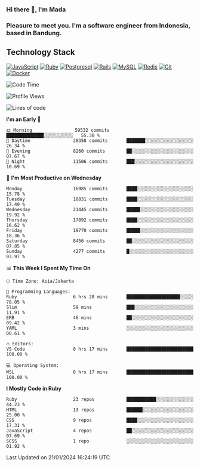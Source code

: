 ### Hi there 👋, I'm Mada
### Pleasure to meet you. I'm a software engineer from Indonesia, based in Bandung.

## Technology Stack

[![JavaScript](https://img.shields.io/badge/-JavaScript-%23F7DF1C?style=flat-square&logo=javascript&logoColor=000000&labelColor=%23F7DF1C&color=%23FFCE5A)](https://www.javascript.com/)
[![Ruby](https://img.shields.io/badge/Ruby-CC342D?style=flat-square&logo=ruby&logoColor=white)](https://www.ruby-lang.org/en/)
[![Postgresql](https://img.shields.io/badge/PostgreSQL-316192?style=flat-square&logo=postgresql&logoColor=ffffff)](https://www.postgresql.org/)
[![Rails](https://img.shields.io/badge/Ruby_on_Rails-CC0000?style=flat-square&logo=ruby-on-rails&logoColor=white)](https://rubyonrails.org/)
[![MySQL](https://img.shields.io/badge/-MySQL-4479A1?style=flat-square&logo=MySQL&logoColor=ffffff)](https://www.mysql.com/)
[![Redis](https://img.shields.io/badge/-Redis-DC382D?style=flat-square&logo=Redis&logoColor=ffffff)](https://redis.io/)
[![Git](https://img.shields.io/badge/-Git-%23F05032?style=flat-square&logo=git&logoColor=%23ffffff)](https://git-scm.com/)
[![Docker](https://img.shields.io/badge/-Docker-2496ED?style=flat-square&logo=docker&logoColor=ffffff)](https://www.docker.com/)
<!--
**madaarya/madaarya** is a ✨ _special_ ✨ repository because its `README.md` (this file) appears on your GitHub profile.

Here are some ideas to get you started:

- 🔭 I’m currently working on ...
- 🌱 I’m currently learning ...
- 👯 I’m looking to collaborate on ...
- 🤔 I’m looking for help with ...
- 💬 Ask me about ...
- 📫 How to reach me: ...
- 😄 Pronouns: ...
- ⚡ Fun fact: ...
-->
<!--START_SECTION:waka-->
![Code Time](http://img.shields.io/badge/Code%20Time-5%2C784%20hrs%2021%20mins-blue)

![Profile Views](http://img.shields.io/badge/Profile%20Views-0-blue)

![Lines of code](https://img.shields.io/badge/From%20Hello%20World%20I%27ve%20Written-40.4%20million%20lines%20of%20code-blue)

**I'm an Early 🐤** 

```text
🌞 Morning                59532 commits       ██████████████░░░░░░░░░░░   55.30 % 
🌆 Daytime                28358 commits       ███████░░░░░░░░░░░░░░░░░░   26.34 % 
🌃 Evening                8260 commits        ██░░░░░░░░░░░░░░░░░░░░░░░   07.67 % 
🌙 Night                  11506 commits       ███░░░░░░░░░░░░░░░░░░░░░░   10.69 % 
```
📅 **I'm Most Productive on Wednesday** 

```text
Monday                   16985 commits       ████░░░░░░░░░░░░░░░░░░░░░   15.78 % 
Tuesday                  18831 commits       ████░░░░░░░░░░░░░░░░░░░░░   17.49 % 
Wednesday                21445 commits       █████░░░░░░░░░░░░░░░░░░░░   19.92 % 
Thursday                 17892 commits       ████░░░░░░░░░░░░░░░░░░░░░   16.62 % 
Friday                   19770 commits       █████░░░░░░░░░░░░░░░░░░░░   18.36 % 
Saturday                 8456 commits        ██░░░░░░░░░░░░░░░░░░░░░░░   07.85 % 
Sunday                   4277 commits        █░░░░░░░░░░░░░░░░░░░░░░░░   03.97 % 
```


📊 **This Week I Spent My Time On** 

```text
🕑︎ Time Zone: Asia/Jakarta

💬 Programming Languages: 
Ruby                     6 hrs 28 mins       ████████████████████░░░░░   78.05 % 
Slim                     59 mins             ███░░░░░░░░░░░░░░░░░░░░░░   11.91 % 
ERB                      46 mins             ██░░░░░░░░░░░░░░░░░░░░░░░   09.42 % 
YAML                     3 mins              ░░░░░░░░░░░░░░░░░░░░░░░░░   00.61 % 

🔥 Editors: 
VS Code                  8 hrs 17 mins       █████████████████████████   100.00 % 

💻 Operating System: 
WSL                      8 hrs 17 mins       █████████████████████████   100.00 % 
```

**I Mostly Code in Ruby** 

```text
Ruby                     23 repos            ███████████░░░░░░░░░░░░░░   44.23 % 
HTML                     13 repos            ██████░░░░░░░░░░░░░░░░░░░   25.00 % 
CSS                      9 repos             ████░░░░░░░░░░░░░░░░░░░░░   17.31 % 
JavaScript               4 repos             ██░░░░░░░░░░░░░░░░░░░░░░░   07.69 % 
SCSS                     1 repo              ░░░░░░░░░░░░░░░░░░░░░░░░░   01.92 % 
```




 Last Updated on 21/01/2024 16:24:19 UTC
<!--END_SECTION:waka-->
